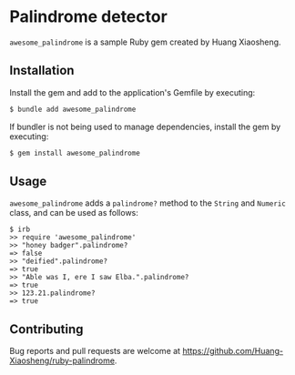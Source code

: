 # Palindrome detector

`awesome_palindrome` is a sample Ruby gem created by Huang Xiaosheng.

## Installation

Install the gem and add to the application's Gemfile by executing:

```bash
$ bundle add awesome_palindrome
```

If bundler is not being used to manage dependencies, install the gem by executing:

```bash
$ gem install awesome_palindrome
```

## Usage

`awesome_palindrome` adds a `palindrome?` method to the `String` and `Numeric` class, and can be used as follows:

```
$ irb
>> require 'awesome_palindrome'
>> "honey badger".palindrome?
=> false
>> "deified".palindrome?
=> true
>> "Able was I, ere I saw Elba.".palindrome?
=> true
>> 123.21.palindrome?
=> true
```

## Contributing

Bug reports and pull requests are welcome at https://github.com/Huang-Xiaosheng/ruby-palindrome.
